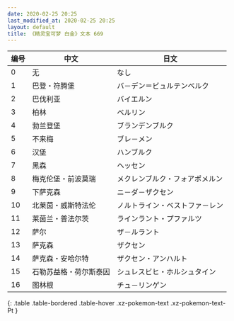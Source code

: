 ```yaml
---
date: 2020-02-25 20:25
last_modified_at: 2020-02-25 20:25
layout: default
title: 《精灵宝可梦 白金》文本 669
---
```

| 编号 | 中文 | 日文 |
| ---- | ---- | ---- |
| 0 | 无 | なし |
| 1 | 巴登・符腾堡 | バ－デン＝ビュルテンベルク |
| 2 | 巴伐利亚 | バイエルン |
| 3 | 柏林 | ベルリン |
| 4 | 勃兰登堡 | ブランデンブルク |
| 5 | 不来梅 | ブレ－メン |
| 6 | 汉堡 | ハンブルク |
| 7 | 黑森 | ヘッセン |
| 8 | 梅克伦堡・前波莫瑞 | メクレンブルク・フォアポメルン |
| 9 | 下萨克森 | ニ－ダ－ザクセン |
| 10 | 北莱茵・威斯特法伦 | ノルトライン・ベストファ－レン |
| 11 | 莱茵兰・普法尔茨 | ラインラント・プファルツ |
| 12 | 萨尔 | ザ－ルラント |
| 13 | 萨克森 | ザクセン |
| 14 | 萨克森・安哈尔特 | ザクセン・アンハルト |
| 15 | 石勒苏益格・荷尔斯泰因 | シュレスビヒ・ホルシュタイン |
| 16 | 图林根 | チュ－リンゲン |
{: .table .table-bordered .table-hover .xz-pokemon-text .xz-pokemon-text-Pt }